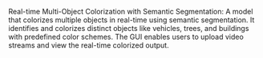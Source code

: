 
Real-time Multi-Object Colorization with Semantic Segmentation: A model that colorizes multiple objects in real-time using semantic segmentation. It identifies and colorizes distinct objects like vehicles, trees, and buildings with predefined color schemes. The GUI enables users to upload video streams and view the real-time colorized output.
